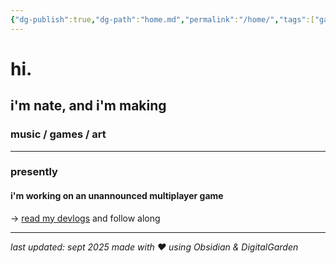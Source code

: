 ```yaml
---
{"dg-publish":true,"dg-path":"home.md","permalink":"/home/","tags":["gardenEntry"],"dgHomeLink":true,"dgShowBacklinks":true,"dgShowFileTree":true,"dgEnableSearch":true,"dgShowToc":true,"dgLinkPreview":true,"dgShowTags":true,"noteIcon":""}
---
```


# hi. 
## i'm nate, and i'm making 
### music / games / art 
--- 
### presently
#### i'm working on an **unannounced** multiplayer game
→ [read my devlogs](https://www.nullnxte.com/devlogs/prologue) and follow along 

<div>
<p></p>
<p></p>
<p></p>
<p></p>
</div>

--- 

_last updated: sept 2025_ 
_made with ❤ using Obsidian & DigitalGarden_
